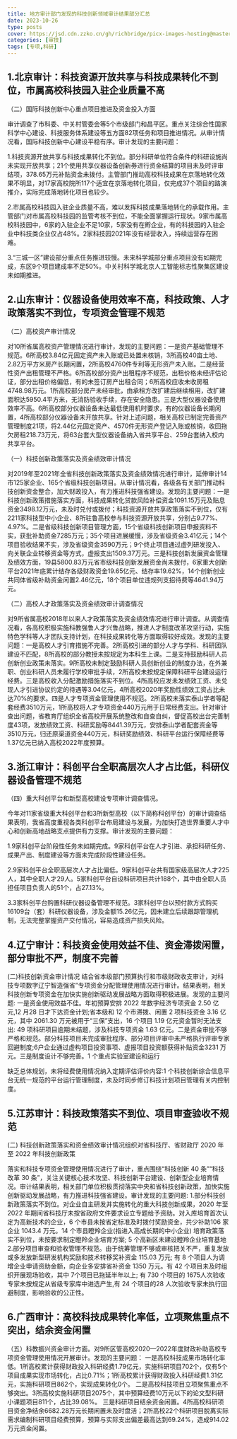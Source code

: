 ```yaml
---
title: 地方审计部门发现的科技创新领域审计结果部分汇总
date: 2023-10-26
type: posts
cover: https://jsd.cdn.zzko.cn/gh/richbridge/picx-images-hosting@master/thumbnail/CPA-审计.jpg
categories: [审技]
tags: [专项,科研]
---
```

## 1.北京审计：科技资源开放共享与科技成果转化不到位，市属高校科技园入驻企业质量不高

（二）国际科技创新中心重点项目推进及资金投入方面

审计调查了市科委、中关村管委会等5个市级部门和昌平区。重点关注综合性国家科学中心建设、科技服务体系建设等五方面82项任务和项目推进情况。从审计情况看，国际科技创新中心建设平稳有序。审计发现的主要问题：

1.科技资源开放共享与科技成果转化不到位。部分科研单位符合条件的科研设施尚未实现开放共享；21个使用共享仪器设备创新券进行资金结算的项目未及时评审结项，378.65万元补贴资金未拨付。主管部门推动高校科技成果在京落地转化效果不明显，对17家高校院所117个适宜在京落地转化项目，仅完成37个项目的路演推介，实际完成落地转化项目也较少。

2.市属高校科技园入驻企业质量不高，难以发挥科技成果落地转化的承载作用。主管部门对市属高校科技园的监管考核不到位，不能全面掌握运行现状。9家市属高校科技园中，6家的入驻企业不足10家，5家没有在孵企业，有的科技园的入驻企业中科技类企业仅占48%。2家科技园2021年没有经营收入，持续运营存在困难。

3.“三城一区”建设部分重点任务推进较慢。未来科学城部分重点项目没有如期完成，东区9个项目建成率不足50%。中关村科学城北京人工智能标志性聚集区建设未如期推进。

## 2.山东审计：仪器设备使用效率不高，科技政策、人才政策落实不到位，专项资金管理不规范

（二）高校资产审计情况

对10所省属高校资产管理情况进行审计，发现的主要问题：一是资产基础管理不规范。6所高校3.84亿元固定资产未入账或已处置未核销，3所高校40亩土地、2.82万平方米房产长期闲置，2所高校4760件专利等无形资产未入账。二是经营性资产出租管理不严格。6所高校部分资产出租程序不规范，出租价格未经评估论证，部分出租价格偏低，有的未签订房产出租合同；6所高校应收未收房租4748.98万元。1所高校部分房产未经审批，由承租方改扩建后继续租用，改扩建面积达5950.4平方米，无消防验收手续，存在安全隐患。三是大型仪器设备使用效率不高。6所高校部分仪器设备未达最低使用机时要求，有的仪器设备长期闲置，4所高校部分仪器设备未开放共享。针对上述问题，相关高校已制定完善资产管理制度21项，将2.44亿元固定资产、4570件无形资产登记入账或核销，收回拖欠房租218.73万元，将63台套大型仪器设备纳入省共享平台、259台套纳入校内共享平台。

（一）科技创新政策落实及资金绩效审计情况

对2019年至2021年全省科技创新政策落实及资金绩效情况进行审计，延伸审计14市125家企业、165个省级科技创新项目。从审计情况看，各级各有关部门推动科技创新资金整合，加大财政投入，有力推进科技强省建设。发现的主要问题：一是科技创新政策措施落实方面，科技成果转化贷款风险补偿资金1091.15万元及贴息资金3498.12万元，未及时兑付或拨付；科技资源开放共享政策落实不到位，仅有2211家科技型中小企业、8所驻鲁高校参与科技资源开放共享，分别占9.77%、4.97%。二是省级科技创新项目管理方面，15个省级科技创新项目申报资料不实，获批补助资金7285万元；35个项目进展缓慢，涉及省级资金3.41亿元；14个项目验收结果不实，涉及省级资金3590万元；9个终止项目通过虚列研发投入、向关联企业转移资金等方式，虚报支出1509.37万元。三是科技创新发展资金管理及绩效方面，19县5800.83万元省市级科技创新发展资金尚未拨付，6家重大创新平台2021年底累计结存各级财政资金19.65亿元、结存率19.62%，14个创新创业共同体省级补助资金闲置2.46亿元，18个项目单位违规列支招待费等4641.94万元。

（二）高校人才政策落实及资金绩效审计调查情况

对9所省属高校2018年以来人才政策落实及资金绩效情况进行审计调查。从调查情况看，各高校积极实施科教强鲁人才兴鲁战略，推进人才制度改革攻坚行动，实施特色学科等人才团队支持计划，在科技成果转化等方面取得较好成效。发现的主要问题：一是高校人才引育措施不完善。2所高校引进的部分人才与学科、科研团队建设不匹配，8所高校的部分教授未按规定为本科生上课。二是支持鼓励科研人员创新创业政策未落实。9所高校未制定鼓励科研人员创新创业的制度办法，在外兼职、创业科研人员未履行学校审批手续，2所高校未按规定保障科研平台建设运行经费。三是高校收入分配激励措施落实不到位。4所高校应发未发绩效工资、未兑现人才引进协议约定的待遇等3.04亿元，4所高校2020年奖励性绩效工资占比未达70%的要求。四是人才专项资金管理使用不规范。2所高校未落实泰山学者等配套经费3510万元，1所高校将人才专项资金440万元用于日常经费支出。针对审计查出问题，省教育厅组织全省高校开展系统整改和自查自纠，督促高校出台完善制度43项，发放绩效工资、科研奖励等8441.39万元，安排泰山学者配套资金等3510万元，归还原渠道资金440万元，科研奖励绩效、科研平台运行保障经费等1.37亿元已纳入高校2022年度预算。

## 3.浙江审计：科创平台全职高层次人才占比低，科研仪器设备管理不规范

（四）重大科创平台和新型高校建设专项审计调查情况。

今年对11家省级重大科创平台和3所新型高校（以下简称科创平台）的审计调查结果表明，我省高度重视各类科创平台布局建设与发展，为加快打造世界重要人才中心和创新高地战略支点提供有力支撑。审计发现的主要问题：

1.9家科创平台阶段性任务未如期完成。9家科创平台在人才引进、承担科研任务、成果产出、制度建设等方面未完成阶段性建设任务。

2.9家科创平台全职高层次人才占比偏低。9家科创平台共有国家级高层次人才225人，其中全职人才29人。5家科创平台自设科研项目共计188个，其中由全职人员担任项目负责人的51个，占27.13%。

3.3家科创平台购置科研仪器设备管理不规范。3家科创平台以预付款方式购买16109台（套）科研仪器设备，涉及金额15.26亿元，因未建立后续跟踪管理机制，无法完整掌握资产交付情况，容易造成资产损失风险。

## 4.辽宁审计：科技资金使用效益不佳、资金滞拨闲置，部分审批不严，制度不完善

(二)科技创新资金审计情况
结合省本级部门预算执行和市级财政收支审计，对科技专项数字辽宁智造强省”专项资金分配管理使用情况进行审计。结果表明，相关科技创新专项资金在加快实施创新驱动发展战略方面取得积极进展。发现的主要问题: 一是资金使用效益不佳。年初预算安排 2022 年数字经济专项资金 2.50 亿元,12 月28 日才下达资金计划;省本级和 12 个市滞拨、闲置 2 项科技资金 3.16 亿元，其中 2061.30 万元被用于“三保”支出，16 个项目 1.19 亿元资金暂时无法支出: 49 项科研项目逾期未结题，涉及科技专项资金 1.63 亿元。二是资金审批不够严格和规范。部分科技项目未完成审批程序、部分项目评审中未严格执行评审专家回避制度;6户企业通过虚构项目投资事项、虚报项目投资额获得补贴资金3231 万元。三是制度设计不够完善。1 个重点实验室建设和运行

缺乏总体规划，未将经费使用情况纳入定期评估评价内容:1 个科技创新综合信息平台无统一规范的平台运行管理制度，未及时同步修订科技计划项目管理有关内控制度。

## 5.江苏审计：科技政策落实不到位、项目审查验收不规范

(二) 科技创新政策落实和资金绩效审计情况组织对省科技厅、省财政厅 2020 年至 2022 年科技创新政策

落实和科技专项资金管理使用情况进行了审计，重点围绕“科技创新 40 条”“科技改革 30 条”，关注关键核心技术攻坚、科技创新平台建设、创新型企业培育情况。审计结果表明，相关部门单位积极贯彻落实中央和省科技创新政策，加快实施创新驱动发展战略，有力推进科技强省建设。审计发现的主要问题:
1.部分科技创新政策落实不到位。对企业自主研发并实施转化的重大科技创新成果，2020 年至 2022 年期间省科技厅未按省政府文件要求设立专题给予资助。对入库培育首次认定为高新技术的企业，6 个市县未按省定标准及时拨付奖励资金，共少补助106 家企业 1043.4 万元。14 个市县瞪羚企业(指进入高成长期的中小企业) 培育政策落实不到位，未按要求制定瞪羚企业培育方案; 5 个高新区未建设瞪羚企业培育基地
2.部分项目审查和验收管理不规范。由于统筹管理不够或审核把关不严，重复发放或多发放新型研发机构奖励和技术转移奖补资金 115.03 万元; 有 8 个项目人为调增企业申请资助金额，向企业多安排省补资金 1350 万元。有 42 个项目未及时组织开展现场验收，其中 7个项目已拖延半年以上; 有 730 个项目的 1675人次验收专家未按规定从省级专家库中进选产生,有 24 个项目的28 人次验收专家未执行回避制度，影响验收的公正性。

## 6.广西审计：高校科技成果转化率低，立项聚焦重点不突出，结余资金闲置

（五）科教振兴资金审计方面。对9所区管高校2020—2022年度财政补助高校专项资金管理使用情况开展审计。发现的主要问题：
一是高校科技成果市场转化率低。1所高校累计获得财政投入科研经费1.79亿元，实施科研项目702个，仅有5个项目成果实现市场转化，占比0.71%；1所高校累计获得财政投入科研经费1.31亿元，实施科研项目862个，实现成果转化0个。
二是高校科技项目立项聚焦重点不够突出。3所高校实施科研项目2075个，其中预算经费10万元以下的论文型科研小课题项目811个，占比39.08%。
三是科研项目结余资金闲置。4所高校科研项目资金净结余6682.28万元长期闲置未及时盘活；2所高校22个科研项目脱离实际需求编制科研项目经费预算，预算与实际支出偏差最高达到69.24%，造成914.02万元资金闲置。